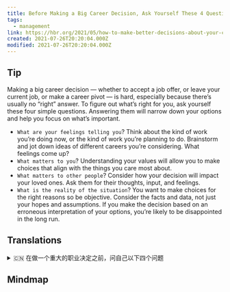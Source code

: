 ```yaml
---
title: Before Making a Big Career Decision, Ask Yourself These 4 Questions
tags:
  - management
link: https://hbr.org/2021/05/how-to-make-better-decisions-about-your-career?utm_medium=email&utm_source=newsletter_daily&utm_campaign=mtod_notactsubs
created: 2021-07-26T20:20:04.000Z
modified: 2021-07-26T20:20:04.000Z
---
```


## Tip

Making a big career decision — whether to accept a job offer, or leave your current job, or make a career pivot — is hard, especially because there’s usually no “right” answer. To figure out what’s right for you, ask yourself these four simple questions. Answering them will narrow down your options and help you focus on what’s important.

- `What are your feelings telling you`? Think about the kind of work you’re doing now, or the kind of work you’re planning to do. Brainstorm and jot down ideas of different careers you’re considering. What feelings come up?
- `What matters to you`? Understanding your values will allow you to make choices that align with the things you care most about.
- `What matters to other people`? Consider how your decision will impact your loved ones. Ask them for their thoughts, input, and feelings.
- `What is the reality of the situation`? You want to make choices for the right reasons so be objective. Consider the facts and data, not just your hopes and assumptions. If you make the decision based on an erroneous interpretation of your options, you’re likely to be disappointed in the long run.

## Translations

<details>
   <summary>🇨🇳 在做一个重大的职业决定之前，问自己以下四个问题 </summary>

做出一个重大的职业决定——不管是接受一份工作，还是离开你目前的工作，还是转行——都很困难，特别是因为通常没有“正确”的答案。 要想找出什么适合你，问自己这四个简单的问题。回答这些问题会缩小你的选择范围，帮助你把注意力集中在重要的事情上。

- 你的感觉告诉你什么？ 想想你现在正在做的工作，或者你计划要做的工作。头脑风暴并记下你正在考虑的不同职业的想法。什么感觉出现了？
- 什么对你重要？理解你的价值观会让你做出与你最关心的事情一致的选择。
- 什么对其他人重要？考虑一下你的决定将如何影响你所爱的人。询问他们的想法、意见和感受。
- 实际情况如何？你想要做出正确的选择，所以要客观。考虑事实和数据，而不仅仅是你的希望和假设。 如果你的决定是基于对你的选择的错误解读，那么从长远来看你很可能会失望。

</details>

## Mindmap

![]()
